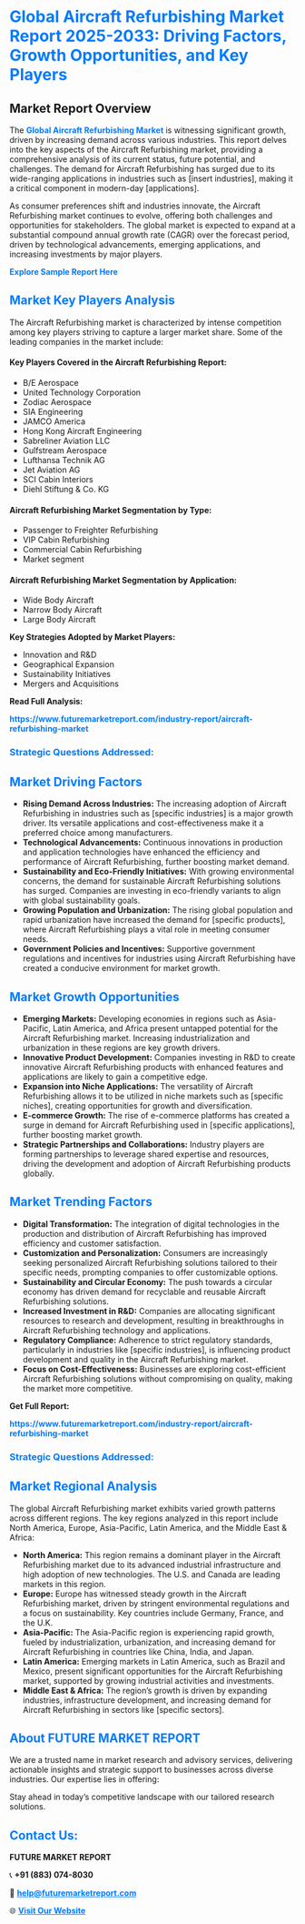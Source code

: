 <h1 style="color: #007BFF;">Global Aircraft Refurbishing Market Report 2025-2033: Driving Factors, Growth Opportunities, and Key Players</h1>

<section id="overview">
<h2>Market Report Overview</h2>
<p>The <a href="https://www.futuremarketreport.com/industry-report/aircraft-refurbishing-market" style="color: #007BFF; text-decoration: none;"><strong>Global Aircraft Refurbishing Market</strong></a> is witnessing significant growth, driven by increasing demand across various industries. This report delves into the key aspects of the Aircraft Refurbishing market, providing a comprehensive analysis of its current status, future potential, and challenges. The demand for Aircraft Refurbishing has surged due to its wide-ranging applications in industries such as [insert industries], making it a critical component in modern-day [applications].</p>
<p>As consumer preferences shift and industries innovate, the Aircraft Refurbishing market continues to evolve, offering both challenges and opportunities for stakeholders. The global market is expected to expand at a substantial compound annual growth rate (CAGR) over the forecast period, driven by technological advancements, emerging applications, and increasing investments by major players.</p>
</section>

<section id="overview">
<p><a href="https://www.futuremarketreport.com/request-sample/reportId=101936" style="color: #007BFF; text-decoration: none;"><strong>Explore Sample Report Here</strong></a></p>
</section>

<section id="key-players">
<h2 style="color: #007BFF;">Market Key Players Analysis</h2>
<p>The Aircraft Refurbishing market is characterized by intense competition among key players striving to capture a larger market share. Some of the leading companies in the market include:</p>
<h4>Key Players Covered in the Aircraft Refurbishing Report:</h4>
<ul><li>B/E Aerospace</li><li>United Technology Corporation</li><li>Zodiac Aerospace</li><li>SIA Engineering</li><li>JAMCO America</li><li>Hong Kong Aircraft Engineering</li><li>Sabreliner Aviation LLC</li><li>Gulfstream Aerospace</li><li>Lufthansa Technik AG</li><li>Jet Aviation AG</li><li>SCI Cabin Interiors</li><li>Diehl Stiftung &amp; Co. KG</li></ul>
<h4>Aircraft Refurbishing Market Segmentation by Type:</h4>
<ul><li>Passenger to Freighter Refurbishing</li><li>VIP Cabin Refurbishing</li><li>Commercial Cabin Refurbishing</li><li>Market segment</li></ul>

<h4>Aircraft Refurbishing Market Segmentation by Application:</h4>
<ul><li>Wide Body Aircraft</li><li>Narrow Body Aircraft</li><li>Large Body Aircraft</li></ul>
<p><strong>Key Strategies Adopted by Market Players:</strong></p>
<ul>
<li>Innovation and R&D</li>
<li>Geographical Expansion</li>
<li>Sustainability Initiatives</li>
<li>Mergers and Acquisitions</li>
</ul>
</section>

<section>
<p><strong>Read Full Analysis: </strong></p><a href="https://www.futuremarketreport.com/industry-report/aircraft-refurbishing-market" style="color: #007BFF; text-decoration: none;"><strong>https://www.futuremarketreport.com/industry-report/aircraft-refurbishing-market</strong></a>
<h3 style="color: #007BFF;">Strategic Questions Addressed:</h3>
</section>

<section id="driving-factors">
<h2 style="color: #007BFF;">Market Driving Factors</h2>
<ul>
<li><strong>Rising Demand Across Industries:</strong> The increasing adoption of Aircraft Refurbishing in industries such as [specific industries] is a major growth driver. Its versatile applications and cost-effectiveness make it a preferred choice among manufacturers.</li>
<li><strong>Technological Advancements:</strong> Continuous innovations in production and application technologies have enhanced the efficiency and performance of Aircraft Refurbishing, further boosting market demand.</li>
<li><strong>Sustainability and Eco-Friendly Initiatives:</strong> With growing environmental concerns, the demand for sustainable Aircraft Refurbishing solutions has surged. Companies are investing in eco-friendly variants to align with global sustainability goals.</li>
<li><strong>Growing Population and Urbanization:</strong> The rising global population and rapid urbanization have increased the demand for [specific products], where Aircraft Refurbishing plays a vital role in meeting consumer needs.</li>
<li><strong>Government Policies and Incentives:</strong> Supportive government regulations and incentives for industries using Aircraft Refurbishing have created a conducive environment for market growth.</li>
</ul>
</section>

<section id="growth-opportunities">
<h2 style="color: #007BFF;">Market Growth Opportunities</h2>
<ul>
<li><strong>Emerging Markets:</strong> Developing economies in regions such as Asia-Pacific, Latin America, and Africa present untapped potential for the Aircraft Refurbishing market. Increasing industrialization and urbanization in these regions are key growth drivers.</li>
<li><strong>Innovative Product Development:</strong> Companies investing in R&D to create innovative Aircraft Refurbishing products with enhanced features and applications are likely to gain a competitive edge.</li>
<li><strong>Expansion into Niche Applications:</strong> The versatility of Aircraft Refurbishing allows it to be utilized in niche markets such as [specific niches], creating opportunities for growth and diversification.</li>
<li><strong>E-commerce Growth:</strong> The rise of e-commerce platforms has created a surge in demand for Aircraft Refurbishing used in [specific applications], further boosting market growth.</li>
<li><strong>Strategic Partnerships and Collaborations:</strong> Industry players are forming partnerships to leverage shared expertise and resources, driving the development and adoption of Aircraft Refurbishing products globally.</li>
</ul>
</section>

<section id="trending-factors">
<h2 style="color: #007BFF;">Market Trending Factors</h2>
<ul>
<li><strong>Digital Transformation:</strong> The integration of digital technologies in the production and distribution of Aircraft Refurbishing has improved efficiency and customer satisfaction.</li>
<li><strong>Customization and Personalization:</strong> Consumers are increasingly seeking personalized Aircraft Refurbishing solutions tailored to their specific needs, prompting companies to offer customizable options.</li>
<li><strong>Sustainability and Circular Economy:</strong> The push towards a circular economy has driven demand for recyclable and reusable Aircraft Refurbishing solutions.</li>
<li><strong>Increased Investment in R&D:</strong> Companies are allocating significant resources to research and development, resulting in breakthroughs in Aircraft Refurbishing technology and applications.</li>
<li><strong>Regulatory Compliance:</strong> Adherence to strict regulatory standards, particularly in industries like [specific industries], is influencing product development and quality in the Aircraft Refurbishing market.</li>
<li><strong>Focus on Cost-Effectiveness:</strong> Businesses are exploring cost-efficient Aircraft Refurbishing solutions without compromising on quality, making the market more competitive.</li>
</ul>
</section>

<section>
<p><strong>Get Full Report: </strong></p><a href="https://www.futuremarketreport.com/industry-report/aircraft-refurbishing-market" style="color: #007BFF; text-decoration: none;"><strong>https://www.futuremarketreport.com/industry-report/aircraft-refurbishing-market</strong></a>
<h3 style="color: #007BFF;">Strategic Questions Addressed:</h3>
</section>


<section id="regional-analysis">
<h2 style="color: #007BFF;">Market Regional Analysis</h2>
<p>The global Aircraft Refurbishing market exhibits varied growth patterns across different regions. The key regions analyzed in this report include North America, Europe, Asia-Pacific, Latin America, and the Middle East & Africa:</p>
<ul>
<li><strong>North America:</strong> This region remains a dominant player in the Aircraft Refurbishing market due to its advanced industrial infrastructure and high adoption of new technologies. The U.S. and Canada are leading markets in this region.</li>
<li><strong>Europe:</strong> Europe has witnessed steady growth in the Aircraft Refurbishing market, driven by stringent environmental regulations and a focus on sustainability. Key countries include Germany, France, and the U.K.</li>
<li><strong>Asia-Pacific:</strong> The Asia-Pacific region is experiencing rapid growth, fueled by industrialization, urbanization, and increasing demand for Aircraft Refurbishing in countries like China, India, and Japan.</li>
<li><strong>Latin America:</strong> Emerging markets in Latin America, such as Brazil and Mexico, present significant opportunities for the Aircraft Refurbishing market, supported by growing industrial activities and investments.</li>
<li><strong>Middle East & Africa:</strong> The region’s growth is driven by expanding industries, infrastructure development, and increasing demand for Aircraft Refurbishing in sectors like [specific sectors].</li>
</ul>
</section>

<footer>
<h2 style="color: #007BFF;">About FUTURE MARKET REPORT</h2>
<p>We are a trusted name in market research and advisory services, delivering actionable insights and strategic support to businesses across diverse industries. Our expertise lies in offering:</p>

<p>Stay ahead in today’s competitive landscape with our tailored research solutions.</p>

<h2 style="color: #007BFF;">Contact Us:</h2>
<p><strong>FUTURE MARKET REPORT</strong></p>
<p>📞 <strong>+91 (883) 074-8030</strong></p>
<p>📧 <strong><a href="mailto:help@futuremarketreport.com" style="color: #007BFF;">help@futuremarketreport.com</a></strong></p>
<p>🌐 <strong><a href="https://www.futuremarketreport.com/" style="color: #007BFF;">Visit Our Website</a></strong></p>
</footer>